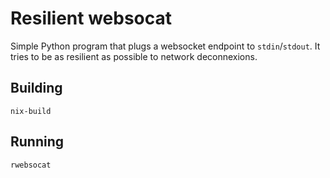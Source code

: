 # Resilient websocat

Simple Python program that plugs a websocket endpoint to `stdin`/`stdout`. It tries to be as resilient as possible to network deconnexions.

## Building

```
nix-build
```

## Running

```
rwebsocat
```


